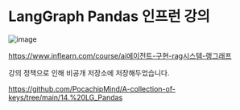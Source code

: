 # LangGraph Pandas 인프런 강의
![image](https://github.com/user-attachments/assets/02757da6-6cb7-4d12-9a43-3604a335fb31)

https://www.inflearn.com/course/ai에이전트-구현-rag시스템-랭그래프

강의 정책으로 인해 비공개 저장소에 저장해두었습니다.

https://github.com/PocachipMind/A-collection-of-keys/tree/main/14.%20LG_Pandas
